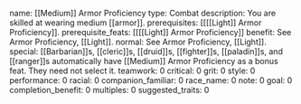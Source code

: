 name: [[Medium]] Armor Proficiency
type: Combat
description: You are skilled at wearing medium [[armor]].
prerequisites: [[[[Light]] Armor Proficiency]].
prerequisite_feats: [[[[Light]] Armor Proficiency]]
benefit: See Armor Proficiency, [[Light]].
normal: See Armor Proficiency, [[Light]].
special: [[Barbarian]]s, [[cleric]]s, [[druid]]s, [[fighter]]s, [[paladin]]s, and [[ranger]]s automatically have [[Medium]] Armor Proficiency as a bonus feat. They need not select it.
teamwork: 0
critical: 0
grit: 0
style: 0
performance: 0
racial: 0
companion_familiar: 0
race_name: 0
note: 0
goal: 0
completion_benefit: 0
multiples: 0
suggested_traits: 0
